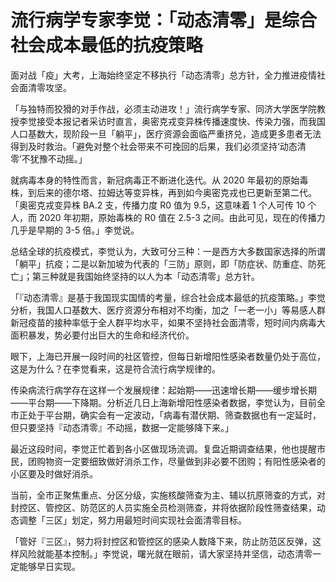 # 流行病学专家李觉：「动态清零」是综合社会成本最低的抗疫策略

面对战「疫」大考，上海始终坚定不移执行「动态清零」总方针，全力推进疫情社会面清零攻坚。

「与独特而狡猾的对手作战，必须主动进攻！」流行病学专家、同济大学医学院教授李觉接受本报记者采访时直言，奥密克戎变异株传播速度快、传染力强，而我国人口基数大，现阶段一旦「躺平」，医疗资源会面临严重挤兑，造成更多患者无法得到及时救治。「避免对整个社会带来不可挽回的后果，我们必须坚持‘动态清零’不犹豫不动摇。」

就病毒本身的特性而言，新冠病毒正不断进化迭代。从 2020 年最初的原始毒株，到后来的德尔塔、拉姆达等变异株，再到如今奥密克戎也已更新至第二代。「奥密克戎变异株 BA.2 支，传播力度 R0 值为 9.5，这意味着 1 个人可传 10 个人，而 2020 年初期，原始毒株的 R0 值在 2.5-3 之间。由此可见，现在的传播力几乎是早期的 3-5 倍。」李觉说。

总结全球的抗疫模式，李觉认为，大致可分三种：一是西方大多数国家选择的所谓「躺平」抗疫；二是以新加坡为代表的「三防」原则，即「防症状、防重症、防死亡」；第三种就是我国始终坚持的以人为本「动态清零」总方针。

「『动态清零』是基于我国现实国情的考量，综合社会成本最低的抗疫策略。」李觉分析，我国人口基数大、医疗资源分布相对不均衡，加之「一老一小」等易感人群新冠疫苗的接种率低于全人群平均水平，如果不坚持社会面清零，短时间内病毒大面积暴发，势必要付出巨大的生命和经济代价。

眼下，上海已开展一段时间的社区管控，但每日新增阳性感染者数量仍处于高位，这是为什么？在李觉看来，这是符合流行病学规律的。

传染病流行病学存在这样一个发展规律：起始期——迅速增长期——缓步增长期——平台期——下降期。分析近几日上海新增阳性感染者数据，李觉认为，目前全市正处于平台期，确实会有一定波动，「病毒有潜伏期、筛查数据也有一定延时，但只要坚持『动态清零』不动摇，数据一定能够降下来。」

最近这段时间，李觉正忙着到各小区做现场流调。复盘近期调查结果，他也提醒市民，团购物资一定要细致做好消杀工作，尽量做到非必要不团购；有阳性感染者的小区要及时做好消杀。

当前，全市正聚焦重点、分区分级，实施核酸筛查为主、辅以抗原筛查的方式，对封控区、管控区、防范区的人员实施全员检测筛查，并将依据阶段性筛查结果，动态调整「三区」划定，努力用最短时间实现社会面清零目标。

「管好『三区』，努力将封控区和管控区的感染人数降下来，防止防范区反弹，这样风险就能基本控制。」李觉说，曙光就在眼前，请大家坚持并坚信，动态清零一定能够早日实现。
